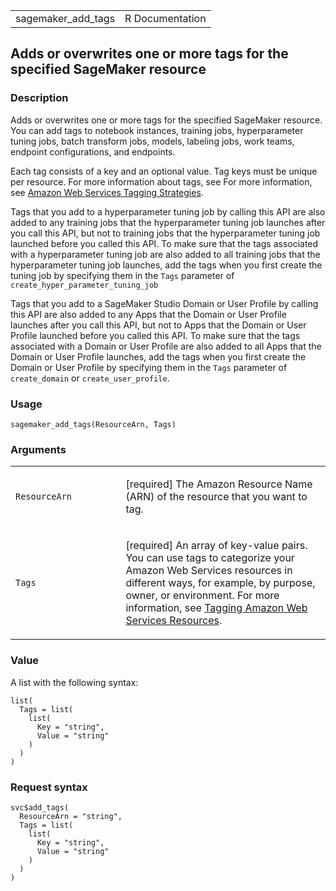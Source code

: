 <table style="width: 100%;">
<tbody>
<tr class="odd">
<td>sagemaker_add_tags</td>
<td style="text-align: right;">R Documentation</td>
</tr>
</tbody>
</table>

## Adds or overwrites one or more tags for the specified SageMaker resource

### Description

Adds or overwrites one or more tags for the specified SageMaker
resource. You can add tags to notebook instances, training jobs,
hyperparameter tuning jobs, batch transform jobs, models, labeling jobs,
work teams, endpoint configurations, and endpoints.

Each tag consists of a key and an optional value. Tag keys must be
unique per resource. For more information about tags, see For more
information, see [Amazon Web Services Tagging
Strategies](https://d1.awsstatic.com/whitepapers/aws-tagging-best-practices.pdf).

Tags that you add to a hyperparameter tuning job by calling this API are
also added to any training jobs that the hyperparameter tuning job
launches after you call this API, but not to training jobs that the
hyperparameter tuning job launched before you called this API. To make
sure that the tags associated with a hyperparameter tuning job are also
added to all training jobs that the hyperparameter tuning job launches,
add the tags when you first create the tuning job by specifying them in
the `Tags` parameter of `create_hyper_parameter_tuning_job`

Tags that you add to a SageMaker Studio Domain or User Profile by
calling this API are also added to any Apps that the Domain or User
Profile launches after you call this API, but not to Apps that the
Domain or User Profile launched before you called this API. To make sure
that the tags associated with a Domain or User Profile are also added to
all Apps that the Domain or User Profile launches, add the tags when you
first create the Domain or User Profile by specifying them in the `Tags`
parameter of `create_domain` or `create_user_profile`.

### Usage

    sagemaker_add_tags(ResourceArn, Tags)

### Arguments

<table>
<colgroup>
<col style="width: 35%" />
<col style="width: 65%" />
</colgroup>
<tbody>
<tr class="odd">
<td><code id="sagemaker_add_tags_:_ResourceArn">ResourceArn</code></td>
<td><p>[required] The Amazon Resource Name (ARN) of the resource that
you want to tag.</p></td>
</tr>
<tr class="even">
<td><code id="sagemaker_add_tags_:_Tags">Tags</code></td>
<td><p>[required] An array of key-value pairs. You can use tags to
categorize your Amazon Web Services resources in different ways, for
example, by purpose, owner, or environment. For more information, see <a
href="https://docs.aws.amazon.com/tag-editor/latest/userguide/tagging.html">Tagging
Amazon Web Services Resources</a>.</p></td>
</tr>
</tbody>
</table>

### Value

A list with the following syntax:

    list(
      Tags = list(
        list(
          Key = "string",
          Value = "string"
        )
      )
    )

### Request syntax

    svc$add_tags(
      ResourceArn = "string",
      Tags = list(
        list(
          Key = "string",
          Value = "string"
        )
      )
    )
